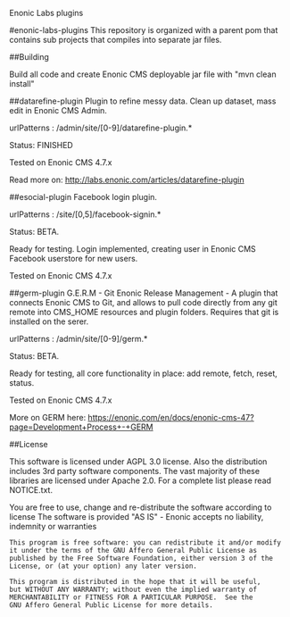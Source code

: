 Enonic Labs plugins

#enonic-labs-plugins
This repository is organized with a parent pom that contains sub projects that compiles into separate jar files.

##Building

Build all code and create Enonic CMS deployable jar file with "mvn clean install"

##datarefine-plugin
Plugin to refine messy data. Clean up dataset, mass edit in Enonic CMS Admin.

urlPatterns : /admin/site/[0-9]/datarefine-plugin.*

Status: FINISHED

Tested on Enonic CMS 4.7.x

Read more on:
http://labs.enonic.com/articles/datarefine-plugin

##esocial-plugin
Facebook login plugin.

urlPatterns : /site/[0,5]/facebook-signin.*

Status: BETA.

Ready for testing. Login implemented, creating user in Enonic CMS Facebook userstore for new users.

Tested on Enonic CMS 4.7.x

##germ-plugin
G.E.R.M - Git Enonic Release Management - A plugin that connects Enonic CMS to Git, and allows to pull code directly from any
git remote into CMS_HOME resources and plugin folders. Requires that git is installed on the serer.

urlPatterns : /admin/site/[0-9]/germ.*

Status: BETA.

Ready for testing, all core functionality in place: add remote, fetch, reset, status.

Tested on Enonic CMS 4.7.x

More on GERM here:
https://enonic.com/en/docs/enonic-cms-47?page=Development+Process+-+GERM

##License

This software is licensed under AGPL 3.0 license. Also the distribution includes 3rd party software components.
The vast majority of these libraries are licensed under Apache 2.0. For a complete list please read NOTICE.txt.

You are free to use, change and re-distribute the software according to license
The software is provided "AS IS" - Enonic accepts no liability, indemnity or warranties

	This program is free software: you can redistribute it and/or modify
	it under the terms of the GNU Affero General Public License as
	published by the Free Software Foundation, either version 3 of the
	License, or (at your option) any later version.

	This program is distributed in the hope that it will be useful,
	but WITHOUT ANY WARRANTY; without even the implied warranty of
	MERCHANTABILITY or FITNESS FOR A PARTICULAR PURPOSE.  See the
	GNU Affero General Public License for more details.
